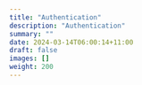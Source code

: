 ```yaml
---
title: "Authentication"
description: "Authentication"
summary: ""
date: 2024-03-14T06:00:14+11:00
draft: false
images: []
weight: 200
---
```

